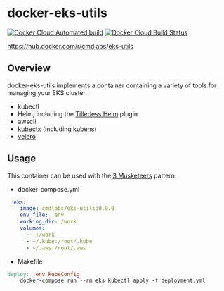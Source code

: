 # docker-eks-utils
[![Docker Cloud Automated build](https://img.shields.io/docker/cloud/automated/cmdlabs/eks-utils.svg)](https://hub.docker.com/r/cmdlabs/eks-utils) [![Docker Cloud Build Status](https://img.shields.io/docker/cloud/build/cmdlabs/eks-utils.svg)](https://hub.docker.com/r/cmdlabs/eks-utils/builds)

https://hub.docker.com/r/cmdlabs/eks-utils

## Overview

docker-eks-utils implements a container containing a variety of tools for managing your EKS cluster.

  * kubectl
  * Helm, including the [Tillerless Helm][] plugin
  * awscli
  * [kubectx][] (including [kubens][])
  * [velero][]

[Tillerless Helm]: https://github.com/rimusz/helm-tiller
[kubectx]: https://github.com/ahmetb/kubectx
[kubens]: https://github.com/ahmetb/kubectx/blob/master/kubens
[velero]: https://github.com/heptio/velero

## Usage

This container can be used with the [3 Musketeers][] pattern:

  * docker-compose.yml
```yml
  eks:
    image: cmdlabs/eks-utils:0.9.0
    env_file: .env
    working_dir: /work
    volumes:
      - .:/work
      - ~/.kube:/root/.kube
      - ~/.aws:/root/.aws
```

  * Makefile
```Makefile
deploy: .env kubeConfig
	docker-compose run --rm eks kubectl apply -f deployment.yml
```

[3 Musketeers]: https://3musketeers.io/
